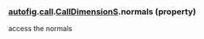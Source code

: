 ### [autofig](autofig.md).[call](autofig.call.md).[CallDimensionS](autofig.call.CallDimensionS.md).normals (property)




access the normals

